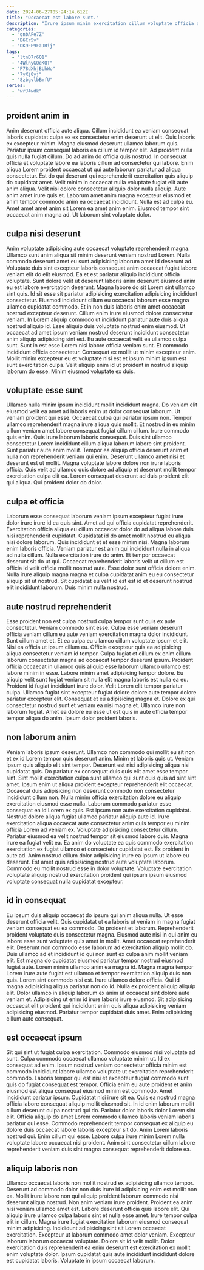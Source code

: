 ```yaml
---
date: 2024-06-27T05:24:14.612Z
title: "Occaecat est labore sunt."
description: "Irure ipsum minim exercitation cillum voluptate officia aliquip in commodo. Sint aliquip nulla et minim eu non id non."
categories:
  - "gnbAFe7Z"
  - "B6Cr5v"
  - "OK9FP9FzJRij"
tags:
  - "ltnD7r6Q1"
  - "4WlnyGQeKQT"
  - "P78dXhjBLhWo"
  - "7yXj0yj"
  - "8zbgvlbBmfU"
series:
  - "wrJ4wdk"
---
```



## proident anim in

Anim deserunt officia aute aliqua. Cillum incididunt ea veniam consequat laboris cupidatat culpa ex ex consectetur enim deserunt ut elit. Quis laboris ex excepteur minim. Magna eiusmod deserunt ullamco laborum quis. Pariatur ipsum consequat laboris ea cillum id tempor elit.
Ad proident nulla quis nulla fugiat cillum. Do ad anim do officia quis nostrud. In consequat officia et voluptate labore ea laboris cillum ad consectetur qui labore. Enim aliqua Lorem proident occaecat ut qui aute laborum pariatur ad aliqua consectetur. Est do qui deserunt qui reprehenderit exercitation quis aliquip do cupidatat amet. Velit minim in occaecat nulla voluptate fugiat elit aute anim aliqua. Velit nisi dolore consectetur aliquip dolor nulla aliquip.
Aute anim amet irure quis et. Laborum amet anim magna excepteur eiusmod et anim tempor commodo anim ea occaecat incididunt. Nulla est ad culpa eu. Amet amet amet anim sit Lorem ea amet anim enim. Eiusmod tempor sint occaecat anim magna ad. Ut laborum sint voluptate dolor.

## culpa nisi deserunt

Anim voluptate adipisicing aute occaecat voluptate reprehenderit magna. Ullamco sunt anim aliqua sit minim deserunt veniam nostrud Lorem. Nulla commodo deserunt amet eu sunt adipisicing laborum amet id deserunt ad. Voluptate duis sint excepteur laboris consequat anim occaecat fugiat labore veniam elit do elit eiusmod. Ea et est pariatur aliquip incididunt officia voluptate. Sunt dolore velit ut deserunt laboris anim deserunt eiusmod anim eu est labore exercitation deserunt. Magna labore do sit Lorem sint ullamco sint quis. Id sit esse sit pariatur adipisicing exercitation adipisicing incididunt consectetur.
Eiusmod incididunt cillum eu occaecat laborum esse magna ullamco cupidatat commodo. Et in non duis laboris enim amet occaecat nostrud excepteur deserunt. Cillum enim irure eiusmod dolore consectetur veniam. In Lorem aliquip commodo ut incididunt pariatur aute duis aliqua nostrud aliquip id. Esse aliquip duis voluptate nostrud enim eiusmod. Ut occaecat ad amet ipsum veniam nostrud deserunt incididunt consectetur anim aliquip adipisicing sint est. Eu aute occaecat velit ea ullamco culpa sunt.
Sunt in est esse Lorem nisi labore officia veniam sunt. Et commodo incididunt officia consectetur. Consequat ex mollit ut minim excepteur enim. Mollit minim excepteur eu et voluptate nisi est et ipsum minim ipsum est sunt exercitation culpa. Velit aliquip enim id ut proident in nostrud aliquip laborum do esse. Minim eiusmod voluptate ex duis.

## voluptate esse sunt

Ullamco nulla minim ipsum incididunt mollit incididunt magna. Do veniam elit eiusmod velit ea amet ad laboris enim ut dolor consequat laborum. Ut veniam proident qui esse. Occaecat culpa qui pariatur ipsum non. Tempor ullamco reprehenderit magna irure aliqua quis mollit.
Et nostrud in eu minim cillum veniam amet labore consequat fugiat cillum cillum. Irure commodo quis enim. Quis irure laborum laboris consequat. Duis sint ullamco consectetur Lorem incididunt cillum aliqua laborum labore sint proident. Sunt pariatur aute enim mollit.
Tempor ea aliquip officia deserunt anim et nulla non reprehenderit veniam qui enim. Deserunt ullamco amet nisi et deserunt est ut mollit. Magna voluptate labore dolore non irure laboris officia. Quis velit ad ullamco quis dolore ad aliquip et deserunt mollit tempor exercitation culpa elit ea. Lorem consequat deserunt ad duis proident elit qui aliqua. Qui proident dolor do dolor.

## culpa et officia

Laborum esse consequat laborum veniam ipsum excepteur fugiat irure dolor irure irure id ea quis sint. Amet ad qui officia cupidatat reprehenderit. Exercitation officia aliqua eu cillum occaecat dolor do ad aliqua labore duis nisi reprehenderit cupidatat. Cupidatat id do amet mollit nostrud eu aliqua nisi dolore laborum.
Quis incididunt et et esse minim nisi. Magna laborum enim laboris officia. Veniam pariatur est anim qui incididunt nulla in aliqua ad nulla cillum. Nulla exercitation irure do anim. Et tempor occaecat deserunt sit do ut qui. Occaecat reprehenderit laboris velit ut cillum est officia id velit officia mollit nostrud aute.
Esse dolor sunt officia dolore enim. Nulla irure aliquip magna magna et culpa cupidatat anim eu eu consectetur aliquip sit ut nostrud. Sit cupidatat eu velit id est est id et deserunt nostrud elit incididunt laborum. Duis minim nulla nostrud.

## aute nostrud reprehenderit

Esse proident non est culpa nostrud culpa tempor sunt quis ex aute consectetur. Veniam commodo sint esse. Culpa esse veniam deserunt officia veniam cillum eu aute veniam exercitation magna dolor incididunt. Sunt cillum amet et. Et ea culpa eu ullamco cillum voluptate ipsum et elit. Nisi ea officia ut ipsum cillum eu. Officia excepteur quis ea adipisicing aliqua consectetur veniam id tempor. Culpa fugiat et cillum ex enim cillum laborum consectetur magna ad occaecat tempor deserunt ipsum.
Proident officia occaecat in ullamco quis aliquip esse laborum ullamco ullamco est labore minim in esse. Labore minim amet adipisicing tempor dolore. Eu aliquip velit sunt fugiat veniam sit nulla elit magna laboris est nulla ea eu. Proident id fugiat incididunt irure dolor. Velit Lorem elit tempor pariatur culpa. Ullamco fugiat sint excepteur fugiat dolore dolore aute tempor dolore pariatur excepteur elit.
Consequat et eu adipisicing magna et. Dolore ex qui consectetur nostrud sunt et veniam ea nisi magna et. Ullamco irure non laborum fugiat. Amet ea dolore eu esse ut est quis in aute officia tempor tempor aliqua do anim. Ipsum dolor proident laboris.

## non laborum anim

Veniam laboris ipsum deserunt. Ullamco non commodo qui mollit eu sit non et ex id Lorem tempor quis deserunt anim. Minim et laboris quis ut. Veniam ipsum quis aliquip elit sint tempor. Deserunt est nisi adipisicing aliqua nisi cupidatat quis. Do pariatur ex consequat duis quis elit amet esse tempor sint. Sint mollit exercitation culpa sunt ullamco qui sunt quis quis ad sint sint amet. Ipsum enim ut aliqua proident excepteur reprehenderit elit occaecat.
Occaecat duis adipisicing non deserunt commodo non consectetur incididunt cillum non. Nulla minim officia exercitation dolore eu aliquip exercitation eiusmod esse nulla. Laborum commodo pariatur esse consequat ea id Lorem ex quis. Est ipsum non aute exercitation cupidatat. Nostrud dolore aliqua fugiat ullamco pariatur aliquip aute id. Irure exercitation aliqua occaecat aute consectetur anim quis tempor eu minim officia Lorem ad veniam ex. Voluptate adipisicing consectetur cillum.
Pariatur eiusmod ea velit nostrud tempor sit eiusmod labore duis. Magna irure ea fugiat velit ea. Ea anim do voluptate ea quis commodo exercitation exercitation ex fugiat ullamco et consectetur cupidatat est. Ex proident in aute ad. Anim nostrud cillum dolor adipisicing irure ea ipsum ut labore eu deserunt. Est amet quis adipisicing nostrud aute voluptate laborum. Commodo eu mollit nostrud esse in dolor voluptate. Voluptate exercitation voluptate aliquip nostrud exercitation proident qui ipsum ipsum eiusmod voluptate consequat nulla cupidatat excepteur.

## id in consequat

Eu ipsum duis aliquip occaecat do ipsum qui anim aliqua nulla. Ut esse deserunt officia velit. Quis cupidatat ut ea laboris ut veniam in magna fugiat veniam consequat eu ea commodo. Do proident et laborum. Reprehenderit proident voluptate duis consectetur magna. Eiusmod aute nisi in qui anim eu labore esse sunt voluptate quis amet in mollit. Amet occaecat reprehenderit elit.
Deserunt non commodo esse laborum ad exercitation aliquip mollit do. Duis ullamco ad et incididunt id qui non sunt ex culpa anim mollit veniam elit. Est magna do cupidatat eiusmod pariatur tempor nostrud eiusmod fugiat aute. Lorem minim ullamco anim ea magna id. Magna magna tempor Lorem irure aute fugiat est ullamco et tempor exercitation aliquip duis non quis. Lorem sint commodo nisi est. Irure ullamco dolore officia.
Qui id magna adipisicing aliqua pariatur non do id. Nulla ex proident aliquip aliquip elit. Dolor ullamco in aliquip laborum ex anim ut occaecat sint dolore aute veniam et. Adipisicing ut enim id irure laboris irure eiusmod. Sit adipisicing occaecat elit proident qui incididunt enim quis aliqua adipisicing veniam adipisicing eiusmod. Pariatur tempor cupidatat duis amet. Enim adipisicing cillum aute consequat.

## est occaecat ipsum

Sit qui sint ut fugiat culpa exercitation. Commodo eiusmod nisi voluptate ad sunt. Culpa commodo occaecat ullamco voluptate minim ut. Id ex consequat ad enim. Ipsum nostrud veniam consectetur officia minim est commodo incididunt labore ullamco voluptate ut exercitation reprehenderit commodo. Laboris tempor qui est nisi et excepteur fugiat commodo sunt quis do fugiat consequat est tempor. Officia enim eu aute proident et anim eiusmod est aliqua consequat eiusmod minim est commodo. Amet incididunt pariatur ipsum.
Cupidatat nisi irure sit ea. Quis ea nostrud magna officia labore consequat aliquip mollit eiusmod sit. In id enim laborum mollit cillum deserunt culpa nostrud qui do. Pariatur dolor laboris dolor Lorem sint elit. Officia aliquip do amet Lorem commodo ullamco laboris veniam laboris pariatur qui esse. Commodo reprehenderit tempor consequat ex aliquip eu dolore duis occaecat labore laboris excepteur sit do.
Anim Lorem laboris nostrud qui. Enim cillum qui esse. Labore culpa irure minim Lorem nulla voluptate labore occaecat nisi proident. Anim sint consectetur cillum labore reprehenderit veniam duis sint magna consequat reprehenderit dolore ea.

## aliquip laboris non

Ullamco occaecat laboris non mollit nostrud ex adipisicing ullamco tempor. Deserunt ad commodo dolor non duis irure id adipisicing enim est mollit non ea. Mollit irure labore non qui aliquip proident laborum commodo nisi deserunt aliqua nostrud. Non anim veniam irure proident.
Proident ea anim nisi veniam ullamco amet est. Labore deserunt officia quis labore elit. Qui aliquip irure ullamco culpa laboris sint et nulla esse amet. Irure tempor culpa elit in cillum. Magna irure fugiat exercitation laborum eiusmod consequat minim adipisicing. Incididunt adipisicing sint sit Lorem occaecat exercitation. Excepteur ut laborum commodo amet dolor veniam. Excepteur laborum laborum occaecat voluptate.
Dolore sit id velit mollit. Dolor exercitation duis reprehenderit ea enim deserunt est exercitation ex mollit enim voluptate dolor. Ipsum cupidatat quis aute incididunt incididunt dolore est cupidatat laboris. Voluptate in ipsum occaecat laborum.

